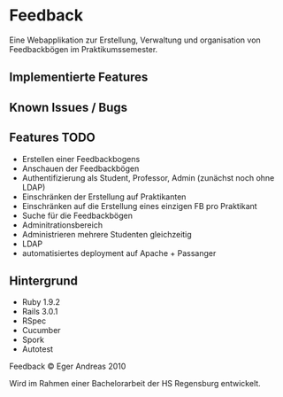 Feedback
========

Eine Webapplikation zur Erstellung, Verwaltung und organisation von Feedbackbögen im Praktikumssemester.


Implementierte Features
-----------------------



Known Issues / Bugs
-------------------



Features TODO
-------------

- Erstellen einer Feedbackbogens
- Anschauen der Feedbackbögen
- Authentifizierung als Student, Professor, Admin (zunächst noch ohne LDAP)
- Einschränken der Erstellung auf Praktikanten
- Einschränken auf die Erstellung eines einzigen FB pro Praktikant
- Suche für die Feedbackbögen
- Adminitrationsbereich
- Administrieren mehrere Studenten gleichzeitig
- LDAP
- automatisiertes deployment auf Apache + Passanger


Hintergrund
-----------

- Ruby 1.9.2
- Rails 3.0.1
- RSpec
- Cucumber
- Spork
- Autotest

Feedback &copy; Eger Andreas 2010

Wird im Rahmen einer Bachelorarbeit der HS Regensburg entwickelt.

